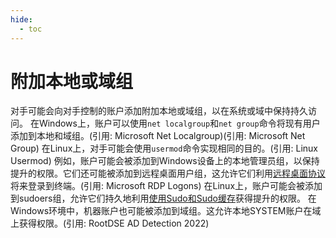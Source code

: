 ```yaml
---
hide:
  - toc
---
```


# 附加本地或域组

对手可能会向对手控制的账户添加附加本地或域组，以在系统或域中保持持久访问。  在Windows上，账户可以使用`net localgroup`和`net group`命令将现有用户添加到本地和域组。(引用: Microsoft Net Localgroup)(引用: Microsoft Net Group) 在Linux上，对手可能会使用`usermod`命令实现相同的目的。(引用: Linux Usermod)  例如，账户可能会被添加到Windows设备上的本地管理员组，以保持提升的权限。它们还可能被添加到远程桌面用户组，这允许它们利用[远程桌面协议](https://attack.mitre.org/techniques/T1021/001)将来登录到终端。(引用: Microsoft RDP Logons) 在Linux上，账户可能会被添加到sudoers组，允许它们持久地利用[使用Sudo和Sudo缓存](https://attack.mitre.org/techniques/T1548/003)获得提升的权限。  在Windows环境中，机器账户也可能被添加到域组。这允许本地SYSTEM账户在域上获得权限。(引用: RootDSE AD Detection 2022)
